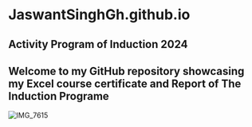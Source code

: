 # JaswantSinghGh.github.io
## Activity Program of Induction 2024
## Welcome to my GitHub repository showcasing my Excel course certificate and Report of The Induction Programe
![IMG_7615](https://github.com/user-attachments/assets/a5dc19a2-b4eb-44f4-ac72-bf8f89842b49)
